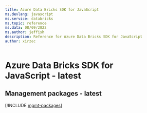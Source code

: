 ```yaml
---
title: Azure Data Bricks SDK for JavaScript
ms.devlang: javascript
ms.service: databricks
ms.topic: reference
ms.data: 08/09/2022
ms.author: jeffish
description: Reference for Azure Data Bricks SDK for JavaScript
author: xirzec
---
```

# Azure Data Bricks SDK for JavaScript - latest

## Management packages - latest
[!INCLUDE [mgmt-packages](data-bricks-mgmt-index.md)]